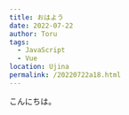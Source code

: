 ```yaml
---
title: おはよう
date: 2022-07-22
author: Toru
tags: 
  - JavaScript
  - Vue
location: Ujina
permalink: /20220722a18.html
---
```

こんにちは。